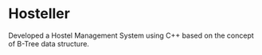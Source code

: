 # Hosteller
Developed a Hostel Management System using C++ based on the concept of B-Tree data structure.
